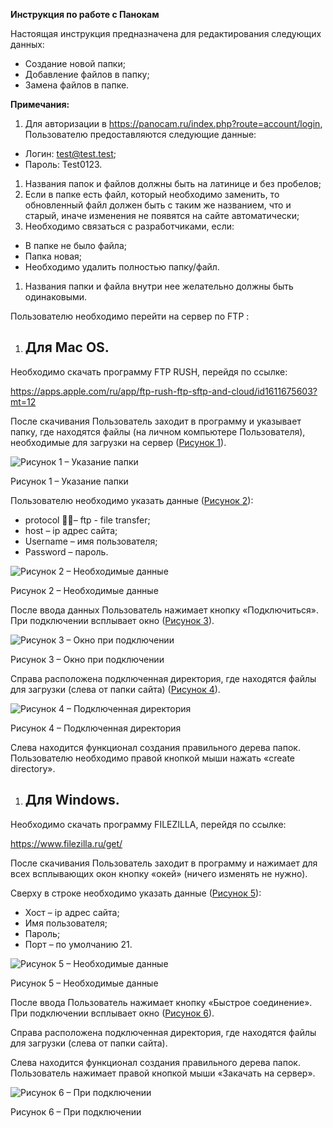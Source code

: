 ﻿<a name="_2caa1invhg3"></a>**Инструкция по работе с Панокам**

Настоящая инструкция предназначена для редактирования следующих данных: 

- Создание новой папки; 
- Добавление файлов в папку; 
- Замена файлов в папке. 

**Примечания:**

1. Для авторизации в <https://panocam.ru/index.php?route=account/login>, Пользователю предоставляются следующие данные:
- Логин: <test@test.test>;
- Пароль: Test0123.
1. Названия папок и файлов должны быть на латинице и без пробелов;
1. Если в папке есть файл, который необходимо заменить, то обновленный файл должен быть с таким же названием, что и старый, иначе изменения не появятся на сайте автоматически;
1. Необходимо связаться с разработчиками, если:
- В папке не было файла;
- Папка новая;
- Необходимо удалить полностью папку/файл.
1. Названия папки и файла внутри нее желательно должны быть одинаковыми.

Пользователю необходимо перейти на сервер по FTP :
1. ## **Для Mac OS.**
Необходимо скачать программу FTP RUSH, перейдя по ссылке:

<https://apps.apple.com/ru/app/ftp-rush-ftp-sftp-and-cloud/id1611675603?mt=12>

После скачивания Пользователь заходит в программу и указывает папку, где находятся файлы (на личном компьютере Пользователя), необходимые для загрузки на сервер ([Рисунок 1](#_ref175584788)).

![][img1]

<a name="_ref175584788"></a>Рисунок 1 – Указание папки

Пользователю необходимо указать данные ([Рисунок 2](#_ref175585071)):

- protocol – ftp - file transfer;
- host – ip адрес сайта;
- Username – имя пользователя;
- Password – пароль.

![][img2]

<a name="_ref175585071"></a>Рисунок 2 – Необходимые данные

После ввода данных Пользователь нажимает кнопку «Подключиться». При подключении всплывает окно ([Рисунок 3](#_ref175585276)). 

![][img3]

<a name="_ref175585276"></a>Рисунок 3 – Окно при подключении

Справа расположена подключенная директория, где находятся файлы для загрузки (слева от папки сайта) ([Рисунок 4](#_ref175586119)). 

![][img4]

<a name="_ref175586119"></a>Рисунок 4 – Подключенная директория

Слева находится функционал создания правильного дерева папок. Пользователю необходимо правой кнопкой мыши нажать «create directory». 
1. ## **Для Windows.**
Необходимо скачать программу FILEZILLA, перейдя по ссылке:

<https://www.filezilla.ru/get/>

После скачивания Пользователь заходит в программу и нажимает для всех всплывающих окон кнопку «окей» (ничего изменять не нужно). 

Сверху в строке необходимо указать данные ([Рисунок 5](#_ref175585803)):

- Хост – ip адрес сайта;
- Имя пользователя;
- Пароль;
- Порт – по умолчанию 21.

![][img5]

<a name="_ref175585803"></a>Рисунок 5 – Необходимые данные

После ввода Пользователь нажимает кнопку «Быстрое соединение». При подключении всплывает окно ([Рисунок 6](#_ref175585925)). 

Справа расположена подключенная директория, где находятся файлы для загрузки (слева от папки сайта). 

Слева находится функционал создания правильного дерева папок. Пользователь нажимает правой кнопкой мыши «Закачать на сервер».

![][img6]

<a name="_ref175585925"></a>Рисунок 6 – При подключении







[img1]: (Aspose.Words.78684a89-486d-4241-89f2-960a01f56e3e.001.png) "Рисунок 1 – Указание папки"  
[img2]: (Aspose.Words.78684a89-486d-4241-89f2-960a01f56e3e.002.png) "Рисунок 2 – Необходимые данные"  
[img3]: (Aspose.Words.78684a89-486d-4241-89f2-960a01f56e3e.003.png) "Рисунок 3 – Окно при подключении"  
[img4]: (Aspose.Words.78684a89-486d-4241-89f2-960a01f56e3e.004.png) "Рисунок 4 – Подключенная директория"  
[img5]: (Aspose.Words.78684a89-486d-4241-89f2-960a01f56e3e.005.png) "Рисунок 5 – Необходимые данные"  
[img6]: (Aspose.Words.78684a89-486d-4241-89f2-960a01f56e3e.006.png) "Рисунок 6 – При подключении"
